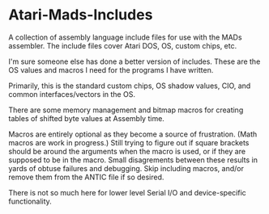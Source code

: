 # Atari-Mads-Includes
A collection of assembly language include files for use with the MADs assembler.  The include files cover Atari DOS, OS, custom chips, etc.

I'm sure someone else has done a better version of includes.  These are the OS values and macros I need for the programs I have written.

Primarily, this is the standard custom chips, OS shadow values, CIO, and common interfaces/vectors in the OS.  

There are some memory management and bitmap macros for creating tables of shifted byte values at Assembly time.   

Macros are entirely optional as they become a source of frustration.  (Math macros are work in progress.)  Still trying to figure out if square brackets should be around the arguments when the macro is used, or if they are supposed to be in the macro.  Small disagrements between these results in yards of obtuse failures and debugging.   Skip including macros, and/or remove them from the ANTIC file if so desired.

There is not so much here for lower level Serial I/O and device-specific functionality.
